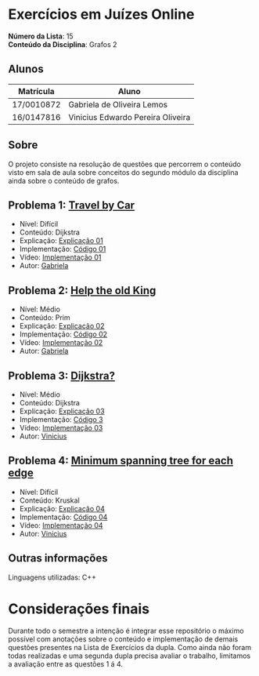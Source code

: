 # Exercícios em Juízes Online

**Número da Lista**: 15 <br>
**Conteúdo da Disciplina**: Grafos 2<br>

## Alunos

| Matrícula  | Aluno                             |
| ---------- | --------------------------------- |
| 17/0010872 | Gabriela de Oliveira Lemos        |
| 16/0147816 | Vinicius Edwardo Pereira Oliveira |

## Sobre

O projeto consiste na resolução de questões que percorrem o conteúdo visto em sala de aula sobre conceitos do segundo módulo da disciplina ainda sobre o conteúdo de grafos.

## Problema 1: [Travel by Car](https://atcoder.jp/contests/abc143/tasks/abc143_e)

- Nível: Difícil
- Conteúdo: Dijkstra
- Explicação: [Explicação 01](/explicacao/explicacao01.md)
- Implementação: [Código 01](/codigos/questao01.cpp)
- Vídeo: [Implementação 01](https://www.youtube.com/watch?v=Fm8Et8I8u9I)
- Autor: [Gabriela](https://github.com/heylisten64)

## Problema 2: [Help the old King](https://www.spoj.com/problems/IITKWPCG/)

- Nível: Médio
- Conteúdo: Prim
- Explicação: [Explicação 02](/explicacao/explicacao02.md)
- Implementação: [Código 02](/codigos/questao02.cpp)
- Vídeo: [Implementação 02](https://heylisten64.notion.site/Video-Questao-02-79179e4265f4460a9cbd204d4662aa88?pvs=4)
- Autor: [Gabriela](https://github.com/heylisten64)

## Problema 3: [Dijkstra?](https://codeforces.com/problemset/problem/20/C)

- Nível: Médio
- Conteúdo: Dijkstra
- Explicação: [Explicação 03](https://github.com/projeto-de-algoritmos-2024/Grafos2_JuizOnline/blob/master/explicacao/explicacao03.md)
- Implementação: [Código 3](https://github.com/projeto-de-algoritmos-2024/Grafos2_JuizOnline/blob/master/codigos/questao03.cpp)
- Vídeo: [Implementação 03](https://youtu.be/GC7Wtrii8tw)
- Autor: [Vinicius](https://github.com/viniciused26)

## Problema 4: [Minimum spanning tree for each edge](https://codeforces.com/problemset/problem/609/E)

- Nível: Difícil
- Conteúdo: Kruskal
- Explicação: [Explicação 04](https://github.com/projeto-de-algoritmos-2024/Grafos2_JuizOnline/blob/master/explicacao/explicacao04.md)
- Implementação: [Código 04](https://github.com/projeto-de-algoritmos-2024/Grafos2_JuizOnline/blob/master/codigos/questao04.cpp)
- Vídeo: [Implementação 04](https://youtu.be/ghAbsIloWew)
- Autor: [Vinicius](https://github.com/viniciused26)

<!--
## Screenshots
Adicione 3 ou mais screenshots do projeto em funcionamento.
-->

## Outras informações

Linguagens utilizadas: C++

<!-- ## Instalação
**Linguagem**: C++<br>
**Framework**: (caso exista)<br>
 Descreva os pré-requisitos para rodar o seu projeto e os comandos necessários.

## Uso
Explique como usar seu projeto caso haja algum passo a passo após o comando de execução.

## Outros
Quaisquer outras informações sobre seu projeto podem ser descritas abaixo.

-->

# Considerações finais

Durante todo o semestre a intenção é integrar esse repositório o máximo possível com anotações sobre o conteúdo e implementação de demais questões presentes na Lista de Exercícios da dupla. Como ainda não foram todas realizadas e uma segunda dupla precisa avaliar o trabalho, limitamos a avaliação entre as questões 1 á 4.
